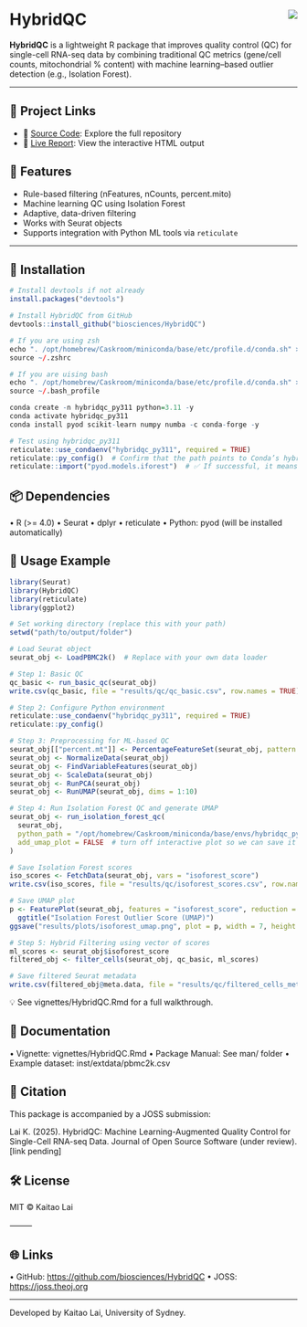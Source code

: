 # HybridQC <img src="https://img.shields.io/badge/R-4.0+-brightgreen" align="right"/>

**HybridQC** is a lightweight R package that improves quality control (QC) for single-cell RNA-seq data by combining traditional QC metrics (gene/cell counts, mitochondrial % content) with machine learning–based outlier detection (e.g., Isolation Forest).

---

## 📄 Project Links
- 📂 [Source Code](https://github.com/biosciences/HybridQC): Explore the full repository
- 🔗 [Live Report](https://biosciences.github.io/HybridQC/HybridQC.html): View the interactive HTML output

## 🚀 Features

- Rule-based filtering (nFeatures, nCounts, percent.mito)
- Machine learning QC using Isolation Forest
- Adaptive, data-driven filtering
- Works with Seurat objects
- Supports integration with Python ML tools via `reticulate`

---

## 🧪 Installation

```r
# Install devtools if not already
install.packages("devtools")

# Install HybridQC from GitHub
devtools::install_github("biosciences/HybridQC")

# If you are using zsh
echo ". /opt/homebrew/Caskroom/miniconda/base/etc/profile.d/conda.sh" >> ~/.zshrc
source ~/.zshrc

# If you are uising bash
echo ". /opt/homebrew/Caskroom/miniconda/base/etc/profile.d/conda.sh" >> ~/.bash_profile
source ~/.bash_profile

conda create -n hybridqc_py311 python=3.11 -y
conda activate hybridqc_py311
conda install pyod scikit-learn numpy numba -c conda-forge -y

# Test using hybridqc_py311
reticulate::use_condaenv("hybridqc_py311", required = TRUE)
reticulate::py_config()  # Confirm that the path points to Conda’s hybridqc_py311 environment
reticulate::import("pyod.models.iforest")  # ✅ If successful, it means the environment is ready
```

## 📦 Dependencies
• R (>= 4.0)
• Seurat
• dplyr
• reticulate
• Python: pyod (will be installed automatically)

## 📖 Usage Example
```r
library(Seurat)
library(HybridQC)
library(reticulate)
library(ggplot2)

# Set working directory (replace this with your path)
setwd("path/to/output/folder")

# Load Seurat object
seurat_obj <- LoadPBMC2k()  # Replace with your own data loader

# Step 1: Basic QC
qc_basic <- run_basic_qc(seurat_obj)
write.csv(qc_basic, file = "results/qc/qc_basic.csv", row.names = TRUE)

# Step 2: Configure Python environment
reticulate::use_condaenv("hybridqc_py311", required = TRUE)
reticulate::py_config()

# Step 3: Preprocessing for ML-based QC
seurat_obj[["percent.mt"]] <- PercentageFeatureSet(seurat_obj, pattern = "^MT-")
seurat_obj <- NormalizeData(seurat_obj)
seurat_obj <- FindVariableFeatures(seurat_obj)
seurat_obj <- ScaleData(seurat_obj)
seurat_obj <- RunPCA(seurat_obj)
seurat_obj <- RunUMAP(seurat_obj, dims = 1:10)

# Step 4: Run Isolation Forest QC and generate UMAP
seurat_obj <- run_isolation_forest_qc(
  seurat_obj,
  python_path = "/opt/homebrew/Caskroom/miniconda/base/envs/hybridqc_py311/bin/python",
  add_umap_plot = FALSE  # turn off interactive plot so we can save it below
)

# Save Isolation Forest scores
iso_scores <- FetchData(seurat_obj, vars = "isoforest_score")
write.csv(iso_scores, file = "results/qc/isoforest_scores.csv", row.names = TRUE)

# Save UMAP plot
p <- FeaturePlot(seurat_obj, features = "isoforest_score", reduction = "umap") +
  ggtitle("Isolation Forest Outlier Score (UMAP)")
ggsave("results/plots/isoforest_umap.png", plot = p, width = 7, height = 5)

# Step 5: Hybrid Filtering using vector of scores
ml_scores <- seurat_obj$isoforest_score
filtered_obj <- filter_cells(seurat_obj, qc_basic, ml_scores)

# Save filtered Seurat metadata
write.csv(filtered_obj@meta.data, file = "results/qc/filtered_cells_metadata.csv")
```
💡 See vignettes/HybridQC.Rmd for a full walkthrough.

## 📄 Documentation
• Vignette: vignettes/HybridQC.Rmd
• Package Manual: See man/ folder
• Example dataset: inst/extdata/pbmc2k.csv


## 📝 Citation

This package is accompanied by a JOSS submission:

Lai K. (2025). HybridQC: Machine Learning-Augmented Quality Control for Single-Cell RNA-seq Data. Journal of Open Source Software (under review). [link pending]

## 🛠️ License

MIT © Kaitao Lai

⸻

## 🌐 Links
• GitHub: https://github.com/biosciences/HybridQC
• JOSS: https://joss.theoj.org

---

Developed by Kaitao Lai, University of Sydney.
